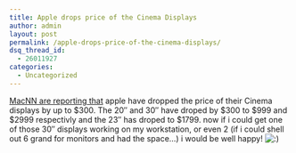 ```yaml
---
title: Apple drops price of the Cinema Displays
author: admin
layout: post
permalink: /apple-drops-price-of-the-cinema-displays/
dsq_thread_id:
  - 26011927
categories:
  - Uncategorized
---
```

[MacNN are reporting that][1] apple have dropped the price of their Cinema displays by up to $300. The 20&#8243; and 30&#8243; have droped by $300 to $999 and $2999 respectivly and the 23&#8243; has droped to $1799. now if i could get one of those 30&#8243; displays working on my workstation, or even 2 (if i could shell out 6 grand for monitors and had the space&#8230;) i would be well happy! <img src="http://blog.lotas-smartman.net/wp-includes/images/smilies/icon_smile.gif" alt=":)" class="wp-smiley" />

 [1]: http://www.macnn.com/news/27448